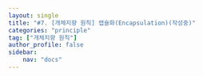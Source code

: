 ```yaml
---
layout: single
title: "#7. [개체지향 원칙] 캡슐화(Encapsulation)(작성중)"
categories: "principle"
tag: ["개체지향 원칙"]
author_profile: false
sidebar: 
    nav: "docs"
---
```


